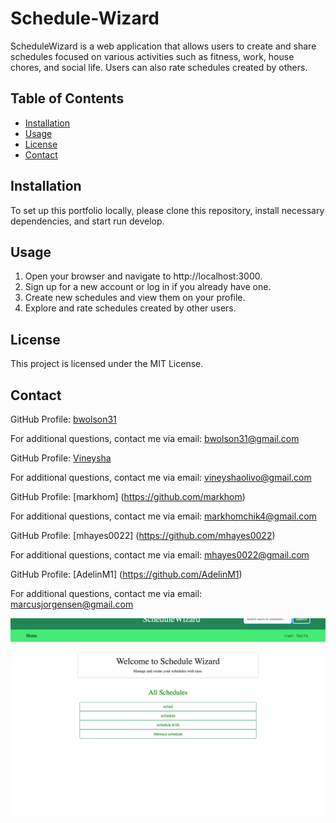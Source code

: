 # Schedule-Wizard

ScheduleWizard is a web application that allows users to create and share schedules focused on various activities such as fitness, work, house chores, and social life. Users can also rate schedules created by others.


## Table of Contents
- [Installation](#installation)
- [Usage](#usage)
- [License](#License)
- [Contact](#contact)

## Installation
To set up this portfolio locally, please clone this repository, install necessary dependencies, and start run develop. 

## Usage
1. Open your browser and navigate to http://localhost:3000.
2. Sign up for a new account or log in if you already have one.
3. Create new schedules and view them on your profile.
4. Explore and rate schedules created by other users.

## License 
This project is licensed under the MIT License.

## Contact 

GitHub Profile: [bwolson31](https://github.com/bwolson31)

For additional questions, contact me via email: bwolson31@gmail.com

GitHub Profile: [Vineysha](https://github.com/Vineysha)

For additional questions, contact me via email: vineyshaolivo@gmail.com

GitHub Profile: [markhom] (https://github.com/markhom)

For additional questions, contact me via email: markhomchik4@gmail.com

GitHub Profile: [mhayes0022] (https://github.com/mhayes0022)

 For additional questions, contact me via email: mhayes0022@gmail.com

GitHub Profile: [AdelinM1] (https://github.com/AdelinM1)

For additional questions, contact me via email: marcusjorgensen@gmail.com


![ScheduleWizard](ScheduleWizard.png)